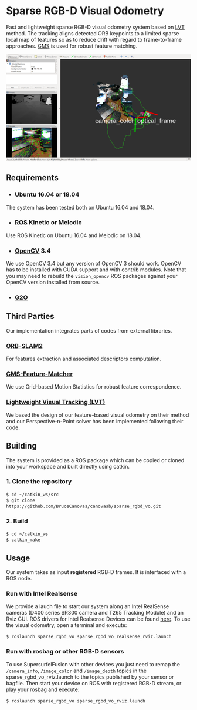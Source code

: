 # Sparse RGB-D Visual Odometry #
Fast and lightweight sparse RGB-D visual odometry system based on [LVT](https://github.com/SAR-Research-Lab/lvt) method. The tracking aligns detected ORB keypoints to a limited sparse local map of features so as to reduce drift with regard to frame-to-frame approaches. [GMS](https://github.com/JiawangBian/GMS-Feature-Matcher) is used for robust feature matching.

![Visu](visu/visu.png)

## Requirements ##

- ### Ubuntu 16.04 or 18.04 ###
The system has been tested both on Ubuntu 16.04 and 18.04.

- ### [ROS](https://www.ros.org/) Kinetic or Melodic ###
Use ROS Kinetic on Ubuntu 16.04 and Melodic on 18.04.

- ### [OpenCV](https://opencv.org/) 3.4 ###
We use OpenCV 3.4 but any version of OpenCV 3 should work. OpenCV has to be installed with CUDA support and with contrib modules.
Note that you may need to rebuild the `vision_opencv` ROS packages against your OpenCV version installed from source.

- ### [G2O](https://github.com/RainerKuemmerle/g2o) ###

## Third Parties ##

Our implementation integrates parts of codes from external libraries.

### [ORB-SLAM2](http://github.com/raulmur/ORB-SLAM2) ###
For features extraction and associated descriptors computation.

### [GMS-Feature-Matcher](https://github.com/JiawangBian/GMS-Feature-Matcher) ###
We use Grid-based Motion Statistics for robust feature correspondence.

### [Lightweight Visual Tracking (LVT)](https://github.com/SAR-Research-Lab/lvt) ###
We based the design of our feature-based visual odometry on their method and our Perspective-n-Point solver has been implemented following their code.

## Building ##

The system is provided as a ROS package which can be copied or cloned into your workspace and built directly using catkin.

### 1. Clone the repository ###

```
$ cd ~/catkin_ws/src
$ git clone https://github.com/BruceCanovas/canovasb/sparse_rgbd_vo.git
```

### 2. Build ###

```
$ cd ~/catkin_ws
$ catkin_make
```

## Usage ##

Our system takes as input **registered** RGB-D frames. It is interfaced with a ROS node.

### Run with Intel Realsense ###

We provide a lauch file to start our system along an Intel RealSense cameras (D400 series SR300 camera and T265 Tracking Module) and an Rviz GUI. ROS drivers for Intel Realsense Devices can be found [here](https://github.com/IntelRealSense/realsense-ros). To use the visual odometry, open a terminal and execute:
```
$ roslaunch sparse_rgbd_vo sparse_rgbd_vo_realsense_rviz.launch
```

### Run with rosbag or other RGB-D sensors ###

To use SupersurfelFusion with other devices you just need to remap the `/camera_info`, `/image_color` and `/image_depth` topics in the sparse_rgbd_vo_rviz.launch to the topics published by your sensor or bagfile. Then start your device on ROS with registered RGB-D stream, or play your rosbag and execute:
```
$ roslaunch sparse_rgbd_vo sparse_rgbd_vo_rviz.launch
```

